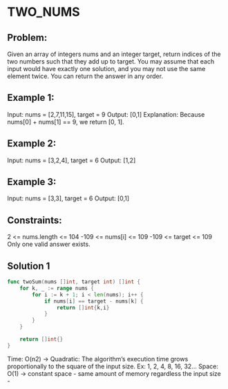 # TWO_NUMS

## Problem:

Given an array of integers nums and an integer target, return indices of the two numbers such that they add up to target. You may assume that each input would have exactly one solution, and you may not use the same element twice. You can return the answer in any order.
 

## Example 1:

Input: nums = [2,7,11,15], target = 9
Output: [0,1]
Explanation: Because nums[0] + nums[1] == 9, we return [0, 1].

## Example 2:
Input: nums = [3,2,4], target = 6
Output: [1,2]

## Example 3:
Input: nums = [3,3], target = 6
Output: [0,1]


## Constraints:

2 <= nums.length <= 104
-109 <= nums[i] <= 109
-109 <= target <= 109
Only one valid answer exists.


## Solution 1
```go
func twoSum(nums []int, target int) []int {
	for k, _ := range nums {
		for i := k + 1; i < len(nums); i++ {
			if nums[i] == target - nums[k] {
				return []int{k,i}
			}
		}
	}

	return []int{}
}
```
Time:  O(n2) -> Quadratic: The algorithm’s execution time grows proportionally to the square of the input size. Ex: 1, 2, 4, 8, 16, 32...
Space: O(1) -> constant space - same amount of memory regardless the input size -




